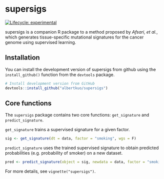 
<!-- README.md is generated from README.Rmd. Please edit that file -->

# supersigs

<!-- badges: start -->

[![Lifecycle:
experimental](https://img.shields.io/badge/lifecycle-experimental-blue.svg)](https://www.tidyverse.org/lifecycle/#experimental)
<!-- [![CRAN Status](https://www.r-pkg.org/badges/version/pkgdown)](https://cran.r-project.org/package=pkgdown) -->
<!-- [![R build status](https://github.com/r-lib/pkgdown/workflows/R-CMD-check/badge.svg)](https://github.com/r-lib/supersigs/actions) -->
<!-- [![Codecov test coverage](https://codecov.io/gh/r-lib/pkgdown/branch/master/graph/badge.svg)](https://codecov.io/gh/r-lib/supersigs?branch=master) -->
<!-- badges: end -->

supersigs is a companion R package to a method proposed by *Afsari, et
al.*, which generates tissue-specific mutational signatures for the
cancer genome using supervised learning.

## Installation

You can install the development version of supersigs from github using
the `install_github()` function from the `devtools` package.

``` r
# Install development version from GitHub
devtools::install_github("albertkuo/supersigs")
```

## Core functions

The `supersigs` package contains two core functions: `get_signature` and
`predict_signature`.

`get_signature` trains a supervised signature for a given factor.

``` r
sig <- get_signature(dt = data, factor = "smoking", wgs = F)
```

`predict_signature` uses the trained supervised signature to obtain
predicted probabilities (e.g. probability of smoker) on a new dataset.

``` r
pred <- predict_signature(object = sig, newdata = data, factor = "smoking")
```

For more details, see `vignette("supersigs")`.
